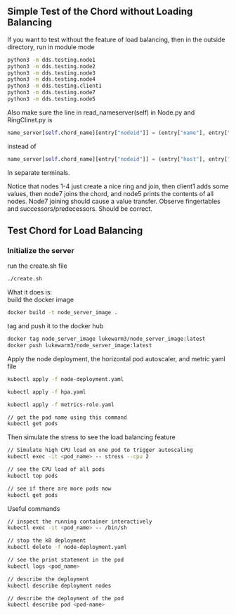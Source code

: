 ## Simple Test of the Chord without Loading Balancing
If you want to test without the feature of load balancing, then in the outside directory, run in module mode
```bash
python3 -m dds.testing.node1
python3 -m dds.testing.node2
python3 -m dds.testing.node3
python3 -m dds.testing.node4
python3 -m dds.testing.client1
python3 -m dds.testing.node7
python3 -m dds.testing.node5
```
Also make sure the line in read_nameserver(self) in Node.py and RingClinet.py is
```python
name_server[self.chord_name][entry["nodeid"]] = (entry["name"], entry["port"])
```
instead of
```python
name_server[self.chord_name][entry["nodeid"]] = (entry["host"], entry["port"])
```

In separate terminals.

Notice that nodes 1-4 just create a nice ring and join, then client1 adds some values, then node7 joins the chord, and node5 prints the contents of all nodes. Node7 joining should cause a value transfer. Observe fingertables and successors/predecessors. Should be correct.


## Test Chord for Load Balancing
### Initialize the server
run the create.sh file
```bash
./create.sh
```

What it does is: <br>
build the docker image
```bash
docker build -t node_server_image .
```

tag and push it to the docker hub <br>
```bash
docker tag node_server_image lukewarm3/node_server_image:latest
docker push lukewarm3/node_server_image:latest
```  

Apply the node deployment, the horizontal pod autoscaler, and metric yaml file
```bash
kubectl apply -f node-deployment.yaml

kubectl apply -f hpa.yaml

kubectl apply -f metrics-role.yaml

// get the pod name using this command
kubectl get pods
```

Then simulate the stress to see the load balancing feature
```bash
// Simulate high CPU load on one pod to trigger autoscaling
kubectl exec -it <pod_name> -- stress --cpu 2

// see the CPU load of all pods
kubectl top pods

// see if there are more pods now
kubectl get pods
```

Useful commands
```bash
// inspect the running container interactively
kubectl exec -it <pod_name> -- /bin/sh

// stop the k8 deployment
kubectl delete -f node-deployment.yaml

// see the print statement in the pod
kubectl logs <pod_name>

// describe the deployment
kubectl describe deployment nodes

// describe the deployment of the pod
kubectl describe pod <pod-name>

```